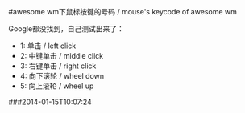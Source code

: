 #awesome wm下鼠标按键的号码 / mouse's keycode of awesome wm

Google都没找到，自己测试出来了：

- 1: 单击 / left click
- 2: 中键单击 / middle click
- 3: 右键单击 / right click
- 4: 向下滚轮 / wheel down
- 5: 向上滚轮 / wheel up

###2014-01-15T10:07:24
